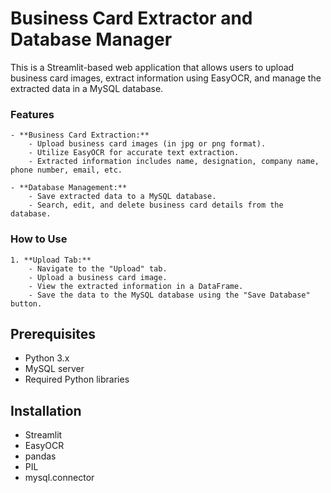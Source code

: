 # Business Card Extractor and Database Manager

This is a Streamlit-based web application that allows users to upload business card images, extract information using EasyOCR, and manage the extracted data in a MySQL database.

### Features

    - **Business Card Extraction:**
        - Upload business card images (in jpg or png format).
        - Utilize EasyOCR for accurate text extraction.
        - Extracted information includes name, designation, company name, phone number, email, etc.

    - **Database Management:**
        - Save extracted data to a MySQL database.
        - Search, edit, and delete business card details from the database.

 ### How to Use

    1. **Upload Tab:**
        - Navigate to the "Upload" tab.
        - Upload a business card image.
        - View the extracted information in a DataFrame.
        - Save the data to the MySQL database using the "Save Database" button.


## Prerequisites

- Python 3.x
- MySQL server
- Required Python libraries

## Installation

- Streamlit
- EasyOCR
- pandas
- PIL
- mysql.connector


